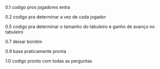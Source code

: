 0.1 codigo pros jogadores entra

0.2 codigo pra determinar a vez de cada jogador

0.5 codigo pra determinar o tamanho do tabuleiro e ganho de avanço no tabuleiro

0.7 deixar bonitim

0.9 base praticamente pronta

1.0 codigo pronto com todas as perguntas
